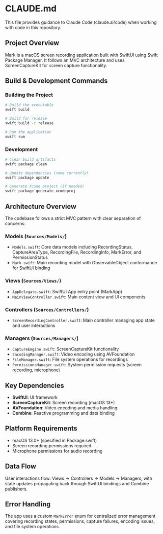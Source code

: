 # CLAUDE.md

This file provides guidance to Claude Code (claude.ai/code) when working with code in this repository.

## Project Overview

Mark is a macOS screen recording application built with SwiftUI using Swift Package Manager. It follows an MVC architecture and uses ScreenCaptureKit for screen capture functionality.

## Build & Development Commands

### Building the Project
```bash
# Build the executable
swift build

# Build for release
swift build -c release

# Run the application
swift run
```

### Development
```bash
# Clean build artifacts
swift package clean

# Update dependencies (none currently)
swift package update

# Generate Xcode project (if needed)
swift package generate-xcodeproj
```

## Architecture Overview

The codebase follows a strict MVC pattern with clear separation of concerns:

### Models (`Sources/Models/`)
- `Models.swift`: Core data models including RecordingStatus, CaptureAreaType, RecordingFile, RecordingInfo, MarkError, and PermissionStatus
- `Mark.swift`: Main recording model with ObservableObject conformance for SwiftUI binding

### Views (`Sources/Views/`)
- `AppDelegate.swift`: SwiftUI App entry point (MarkApp)
- `MainViewController.swift`: Main content view and UI components

### Controllers (`Sources/Controllers/`)
- `ScreenRecordingController.swift`: Main controller managing app state and user interactions

### Managers (`Sources/Managers/`)
- `CaptureEngine.swift`: ScreenCaptureKit functionality
- `EncodingManager.swift`: Video encoding using AVFoundation
- `FileManager.swift`: File system operations for recordings
- `PermissionsManager.swift`: System permission requests (screen recording, microphone)

## Key Dependencies

- **SwiftUI**: UI framework
- **ScreenCaptureKit**: Screen recording (macOS 13+)
- **AVFoundation**: Video encoding and media handling
- **Combine**: Reactive programming and data binding

## Platform Requirements

- macOS 13.0+ (specified in Package.swift)
- Screen recording permissions required
- Microphone permissions for audio recording

## Data Flow

User interactions flow: Views → Controllers → Models → Managers, with state updates propagating back through SwiftUI bindings and Combine publishers.

## Error Handling

The app uses a custom `MarkError` enum for centralized error management covering recording states, permissions, capture failures, encoding issues, and file system operations.